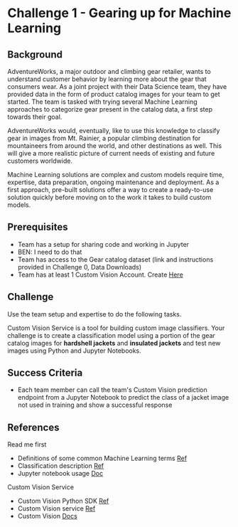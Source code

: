 # Challenge 1 -  Gearing up for Machine Learning

## Background

AdventureWorks, a major outdoor and climbing gear retailer, wants to understand customer behavior by learning more about the gear that consumers wear.  As a joint project with their Data Science team, they have provided data in the form of product catalog images for your team to get started. The team is tasked with trying several Machine Learning approaches to categorize gear present in the catalog data, a first step towards their goal. 

AdventureWorks would, eventually, like to use this knowledge to classify gear in images from Mt. Rainier, a popular climbing destination for mountaineers from around the world, and other destinations as well.  This will give a more realistic picture of current needs of existing and future customers worldwide.

Machine Learning solutions are complex and custom models require time, expertise, data preparation, ongoing maintenance and deployment. As a first approach, pre-built solutions offer a way to create a ready-to-use solution quickly before moving on to the work it takes to build custom models.

## Prerequisites

* Team has a setup for sharing code and working in Jupyter
* BEN: I need to do that
* Team has access to the Gear catalog dataset (link and instructions provided in Challenge 0, Data Downloads)
* Team has at least 1 Custom Vision Account. Create <a href="https://customvision.ai" target="_blank">Here</a>

## Challenge

Use the team setup and expertise to do the following tasks.

Custom Vision Service is a tool for building custom image classifiers. Your challenge is to create a classification model using a portion of the gear catalog images for **hardshell jackets** and **insulated jackets** and test new images using Python and Jupyter Notebooks.

## Success Criteria

* Each team member can call the team's Custom Vision prediction endpoint from a Jupyter Notebook to predict the class of a jacket image not used in training and show a successful response

## References

Read me first

* Definitions of some common Machine Learning terms <a href="https://docs.microsoft.com/en-us/azure/machine-learning/studio/what-is-machine-learning#key-machine-learning-terms-and-concepts" target="_blank">Ref</a>
* Classification description <a href="https://docs.microsoft.com/en-us/azure/machine-learning/studio/data-science-for-beginners-the-5-questions-data-science-answers#question-1-is-this-a-or-b-uses-classification-algorithms" target="_blank">Ref</a>
* Jupyter notebook usage <a href="http://jupyter-notebook.readthedocs.io/en/latest/examples/Notebook/Notebook%20Basics.html" target="_blank">Doc</a>

Custom Vision Service

* Custom Vision Python SDK <a href="https://docs.microsoft.com/en-us/azure/cognitive-services/custom-vision-service/python-tutorial" target="_blank">Ref</a>
* Custom Vision service <a href="https://customvision.ai" target="_blank">Ref</a>
* Custom Vision <a href="https://docs.microsoft.com/en-us/azure/cognitive-services/custom-vision-service/home" target="_blank">Docs</a>
